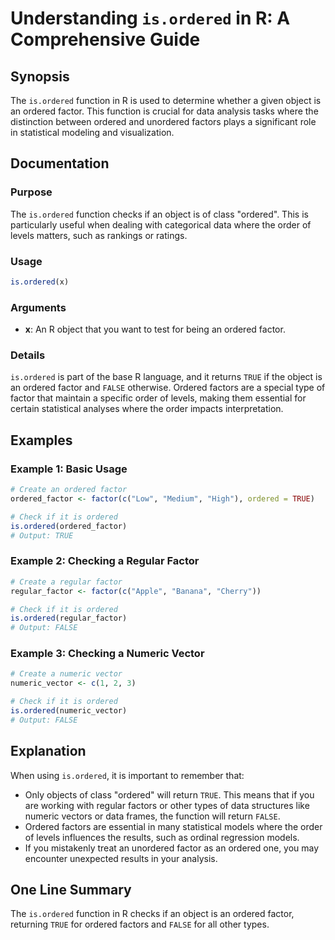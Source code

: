 <!--
Meta Description: # Understanding `is.ordered` in R: A Comprehensive Guide ## Synopsis The `is.ordered` function in R is used to determine whether a given object is an ...
Meta Keywords: ordered, factor, function, object, factors
-->

# Understanding `is.ordered` in R: A Comprehensive Guide

## Synopsis
The `is.ordered` function in R is used to determine whether a given object is an ordered factor. This function is crucial for data analysis tasks where the distinction between ordered and unordered factors plays a significant role in statistical modeling and visualization.

## Documentation

### Purpose
The `is.ordered` function checks if an object is of class "ordered". This is particularly useful when dealing with categorical data where the order of levels matters, such as rankings or ratings.

### Usage
```R
is.ordered(x)
```

### Arguments
- **x**: An R object that you want to test for being an ordered factor.

### Details
`is.ordered` is part of the base R language, and it returns `TRUE` if the object is an ordered factor and `FALSE` otherwise. Ordered factors are a special type of factor that maintain a specific order of levels, making them essential for certain statistical analyses where the order impacts interpretation.

## Examples

### Example 1: Basic Usage
```R
# Create an ordered factor
ordered_factor <- factor(c("Low", "Medium", "High"), ordered = TRUE)

# Check if it is ordered
is.ordered(ordered_factor)
# Output: TRUE
```

### Example 2: Checking a Regular Factor
```R
# Create a regular factor
regular_factor <- factor(c("Apple", "Banana", "Cherry"))

# Check if it is ordered
is.ordered(regular_factor)
# Output: FALSE
```

### Example 3: Checking a Numeric Vector
```R
# Create a numeric vector
numeric_vector <- c(1, 2, 3)

# Check if it is ordered
is.ordered(numeric_vector)
# Output: FALSE
```

## Explanation
When using `is.ordered`, it is important to remember that:
- Only objects of class "ordered" will return `TRUE`. This means that if you are working with regular factors or other types of data structures like numeric vectors or data frames, the function will return `FALSE`.
- Ordered factors are essential in many statistical models where the order of levels influences the results, such as ordinal regression models.
- If you mistakenly treat an unordered factor as an ordered one, you may encounter unexpected results in your analysis.

## One Line Summary
The `is.ordered` function in R checks if an object is an ordered factor, returning `TRUE` for ordered factors and `FALSE` for all other types.